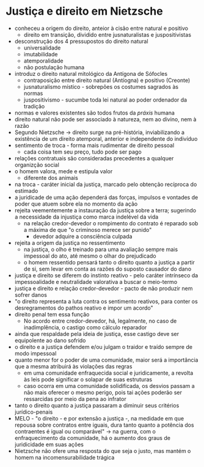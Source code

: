 # Justiça e direito em Nietzsche
- conheceu a origem do direito, anteior à cisão entre natural e positivo
  - direito em transição, dividido entre jusnaturalistas e juspositivistas
- desconstrução dos 4 pressupostos do direito natural
  - universalidade
  - imutabilidade
  - atemporalidade
  - não postulação humana
- introduz o direito natural mitológico da Antígona de Sófocles
  - contraposição entre direito natural (Antíogna) e positivo (Creonte)
  - jusnaturalismo místico - sobrepões os costumes sagrados às normas
  - juspositivismo - sucumbe toda lei natural ao poder ordenador da tradição
- normas e valores existentes são todos frutos da *práxis* humana
- direito natural não pode ser associado à natureza, nem ao divino, nem à razão
- Segundo Nietzsche -> direito surge na pré-história, inviabilizando a existência de um direito atemporal, anterior e independente do indivíduo
- sentimento de troca - forma mais rudimentar de direito pessoal
  - cada coisa tem seu preço, tudo pode ser pago
- relações contratuais são consideradas precedentes a qualquer organizção social
- o homem valora, mede e estipula valor
  - diferente dos animais
- na troca - caráter inicial da justiça, marcado pelo obtenção recíproca do estimado
- a juridicade de uma ação dependerá das forças, impulsos e vontades de poder que atuem sobre ela no momento da ação
- rejeita veementemente a instauração da justiça sobre a terra; sugerindo a necessidade da injustiça como marca indelével da vida
  - na relação credor-devedor o rompimento do contrato é reparado sob a máxima de que "o criminoso merece ser punido"
    - devedor adquire a consciência culpada
- rejeita a origem da justiça no ressentimento
  - na justiça, o olho é treinado para uma avaliação sempre mais impessoal do ato, até mesmo o olhar do prejudicado
  - o homem ressentido pensará tanto o direito quanto a justiça a partir de si, sem levar em conta as razões do suposto causador do dano
- justiça e direito se diferem do instinto reativo - pelo caráter intrínseco da impessoalidade e neutralidade valorativa a buscar o meio-termo
- justiça e direito e relação credor-devedor - pacto de não produzir nem sofrer danos
- "o direito representa a luta contra os sentimento reativos, para conter os desregramentos do pathos reativo e impor um acordo"
- direito penal tem essa função
  - No acordo entre credor-devedor, há, legalmente, no caso de inadimplência, o castigo como cálculo reparador
- ainda que respaldade pela ideia de justiça, esse castigo deve ser equipolente ao dano sofrido
- o direito e a justiça defendem e/ou julgam o traidor e traído sempre de modo impessoal
- quanto menor for o poder de uma comunidade, maior será a importância que a mesma atribuirá às violações das regras
  - em uma comunidade enfraquecida social e juridicamente, a revolta às leis pode significar o solapar de suas estruturas
  - caso ocorra em uma comunidade solidificada, os desvios passam a não mais oferecer o mesmo perigo, pois tai ações poderão ser ressarcidas por meio da pena ao infrator
- tanto o direito quanto a justiça passaram a diminuir seus critérios jurídico-penais
- MELO - "o direito - e por extensão a justiça -, na medidade em que repousa sobre contratos entre iguais, dura tanto quanto a potência dos contraentes é igual ou comparável" -> na guerra, com o enfraquecimento da comunidade, há o aumento dos graus de juridicidade em suas ações
- Nietzsche não ofere uma resposta do que seja o justo, mas mantém o homem na incomensurabilidade trágica